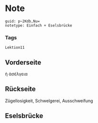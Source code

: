 # Note
```
guid: p~2Kdb,Nu=
notetype: Einfach + Eselsbrücke
```

### Tags
```
Lektion11
```

## Vorderseite
ἡ ἀσέλγεια

## Rückseite
Zügellosigkeit, Schwelgerei, Ausschweifung

## Eselsbrücke

